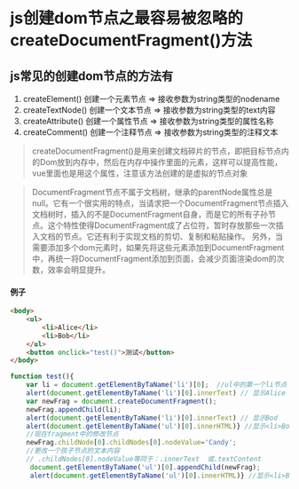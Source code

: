 # js创建dom节点之最容易被忽略的createDocumentFragment()方法
## js常见的创建dom节点的方法有

1. createElement() 创建一个元素节点 => 接收参数为string类型的nodename  
2. createTextNode() 创建一个文本节点 => 接收参数为string类型的text内容
3. createAttribute() 创建一个属性节点 => 接收参数为string类型的属性名称
4. createComment() 创建一个注释节点 => 接收参数为string类型的注释文本
> createDocumentFragment()是用来创建文档碎片的节点，即把目标节点内的Dom放到内存中，然后在内存中操作里面的元素，这样可以提高性能，vue里面也是用这个属性，注意该方法创建的是虚拟的节点对象


> DocumentFragment节点不属于文档树，继承的parentNode属性总是null。它有一个很实用的特点，当请求把一个DocumentFragment节点插入文档树时，插入的不是DocumentFragment自身，而是它的所有子孙节点。这个特性使得DocumentFragment成了占位符，暂时存放那些一次插入文档的节点。它还有利于实现文档的剪切、复制和粘贴操作。 
另外，当需要添加多个dom元素时，如果先将这些元素添加到DocumentFragment中，再统一将DocumentFragment添加到页面，会减少页面渲染dom的次数，效率会明显提升。

#### 例子

```html
<body>
    <ul>
        <li>Alice</li>
        <li>Bob</li>
    </ul>
    <button onclick="test()">测试</button>
</body>
```

```javascript
function test(){
    var li = document.getElementByTaName('li')[0];  //ul中的第一个li节点
    alert(document.getElementByTaName('li')[0].innerText) // 显示Alice
    var newFrag = document.createDocumentFragment();
    newFrag.appendChild(li);
    alert(document.getElementByTaName('li')[0].innerText) // 显示Bod
    alert(document.getElementByTaName('ul')[0].innerHTML)} //显示<li>Bob</li>,由此可见，第一个节点确实被删了
    //现在fragment中的修改节点
    newFrag.childNode[0].childNodes[0].nodeValue='Candy';
    //更改一个孩子节点的文本内容
    // .childNodes[0].nodeValue等同于：.innerText  或.textContent
     document.getElementByTaName('ul')[0].appendChild(newFrag);
     alert(document.getElementByTaName('ul')[0].innerHTML)} //显示<li>Bob</li><li>Candy</li>  ,由此可见仅仅是添加了newFrag的子孙节点。
```